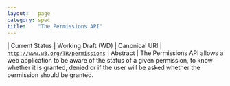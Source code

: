 ```yaml
---
layout:   page
category: spec
title:    "The Permissions API"
---
```


| Current Status | Working Draft (WD)
| Canonical URI | [`http://www.w3.org/TR/permissions`](http://www.w3.org/TR/permissions)
| Abstract | The Permissions API allows a web application to be aware of the status of a given permission, to know whether it is granted, denied or if the user will be asked whether the permission should be granted.
